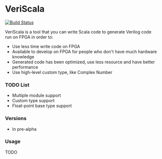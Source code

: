 # VeriScala

[![Build Status](https://travis-ci.org/ScalaHDL/VeriScala.svg?branch=master)](https://travis-ci.org/ScalaHDL/VeriScala)

VeriScala is a tool that you can write Scala code to generate Verilog code run on FPGA in order to:

* Use less time write code on FPGA
* Available to develop on FPGA for people who don't have much hardware knowledge
* Generated code has been optimized, use less resource and have better performance
* Use high-level custom type, like Complex Number

### TODO List

* Multiple module support
* Custom type support
* Float-point base type support

### Versions

* In pre-alpha

### Usage
TODO